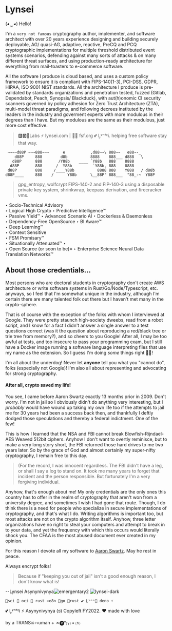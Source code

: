 # Lynsei

(◕‿◕) Hello! 


I'm a `very not famous` cryptography author, implementer, and software architect with over 20 years experience designing and building securely deployable, AG/ quasi-AG, adaptive, reactive, PreCQ and PCQ cryptographic implementations for multiple threshold distributed event systems scenarios, defending against many sorts of attacks & on many different threat surfaces, and using production-ready architecture for everything from mail-toasters to e-commerce software.  

All the software I produce is cloud based, and uses a custom policy framework to ensure it is compliant with FIPS-140(1-3), PCI-DSS, GDPR, HIPAA, ISO 9001 NIST standards.  All the architecture I produce is pre-validated by standards organizations and penetration tested, fuzzed (Gitlab, Dependabot, Peach, Synopsis/ Blackduck), with aut(h)onomic CI security scanners governed by policy adhesion for Zero Trust Architecture (ZTA), multi-model threat paradigms, and following decrees instituted by the leaders in the industry and goverment experts with more modulous in their degrees than I have. But my modulous are the same as their modulous, just more cost effective.


> 🆁🅳🧪Labs ⚡️ lynsei.com | 🏴‍☠️ fsf.org 💕 Ḻʸⁿˢᴱi.          helping free software stay that way.
> 
```
 ~~~~d88P ~~~888~~~      e           ,d88~~\ 888~~   e88~-_                                                                                                          
    d88P     888        d8b          8888    888___ d888   \                                                                                                         
   d88P      888       /Y88b    ____ `Y88b   888    8888                                                                                                             
  d88P       888      /  Y88b         `Y88b, 888    8888                                                                                                             
 d88P        888     /____Y88b          8888 888    Y888   / d88b                                                                                                    
d88P____     888    /      Y88b      \__88P' 888___  "88_-~  Y88P 
```
> gpg_entropy, wolfcrypt FIPS-140-2 and FIP-140-3 using a disposable private key system, shrinkwrap, keepass derivation, and firecracker vms.

‣ Socio-Technical Advisory   
	‣ Logical High Crypto
	‣ Predictive Intelligence™  
	‣ Passive Yield™ 
‣ Advanced Scenario AI
‣  Dockerless & Daemonless  
‣  Dependency-Free  OpenSource
‣  BI Aware™  
	‣ Deep Learning™   
	‣  Context Sensitive  
	‣  FSM Promisary™  
	‣ Situationally Attenuated™  ‣  
‣ Open Source (or soon to be)=
‣ Enterprise Science Neural Data Translation Networks™


## About those credentials...
 
Most persons who are doctoral students in cryptography don't create AWS architecture or write software systems in Rust/Go/Node/Typescript, etc. anyways, so I feel that I'm somewhat unique in the industry, although I'm certain there are many talented folk out there but I haven't met many in the crypto-sphere. 

That is of course with the exception of the folks with whom I interviewed at Google.  They were pretty staunch high-society dweebs, read from a robot script, and I know for a fact I didn't answer a single answer to a test questions correct (was it the question about reproducing a red/black tree or trie tree from memory?), and so cheers to you Google!  After all, I may be too awful at tests, and too insecure to pass your programming exam, but I still have a Docker image running a software language interpreting files that use my name as the extension.  So I guess I'm doing *some* things right 🤏🏻!

I'm all about the underdog!  Never let **anyone** tell you what you "cannot do", folks (especially not Google)! 
I'm also all about representing and advocating for strong cryptography.  

#### After all, crypto saved my life! 

  You see, I came before Aaron Swartz exactly 13 months prior in 2009.  Don't worry.  I'm not in jail so I obviously didn't do anything very interesting, but I *probably* would have wound up taking my own life too if the attempts to jail me for 30 years had been a success back then, and thankfully I deftly dodged those speculations and thereby a federal indictment.  One of the few!  
  
   This is how I learned that the NSA and FBI cannot break Blowfish-Rijndael-AES Weaved 512bit ciphers. Anyhow I don't want to overtly reminisce, but to make a very long story short, the FBI returned those hard drives to me two years later.  So by the grace of God and almost certainly my super-nifty cryptography, I remain free to this day.
   
> (For the record, I was innocent regardless.  The FBI didn't have a leg, or shall I say a log to stand on.  It took me many years to forget that incident and the person responsible.  But fortunately I'm a very forgiving individual.

Anyhow, that's enough about me!  My only credentials are the only ones this country has to offer in the realm of cryptography that aren't won from a university degree, and sometimes I wish I had gone that route.  Though, I do think there is a need for people who specialize in secure implementations of cryptography, and that's what I do.  Writing algorithms is important too, but most attacks are not on the crypto algorithm itself.  Anyhow, three letter organizations have no right to steal your computers and attempt to break in to your data, and yet the frequency with which this occurs would literally shock you.  The CFAA is the most abused document ever created in my opinion.  

For this reason I devote all my software to [Aaron Swartz](https://en.wikipedia.org/wiki/Aaron_Swartz).   May he rest in peace.

Always encrypt folks!  

> Because if "keeping you out of jail" isn't a good enough reason, I don't know what is!

--Lynsei Asynynivynya![emergentary2](https://user-images.githubusercontent.com/16281585/173702301-baa85c0e-89b9-4450-84b7-6c770a93f9d2.png)
![lynsei-dark](https://user-images.githubusercontent.com/16281585/173704263-e12939a8-aac7-4330-a97a-419246a9bb04.png)


```
🧪sci 🐳 oci 🦀 rust ⚛e8n 🐹go 🦀rust 💕 Ḻʸⁿˢ🐲 deno ⚡️
``` 

💕 
Ḻʸⁿˢᴱi ⚡️ Asynynivynya (ɔ) Copyleft FY2022. 
❤︎ made with love

by a TRANS≌∺uman + ✗🅥ʸ⒴ ⭑ ⒣

